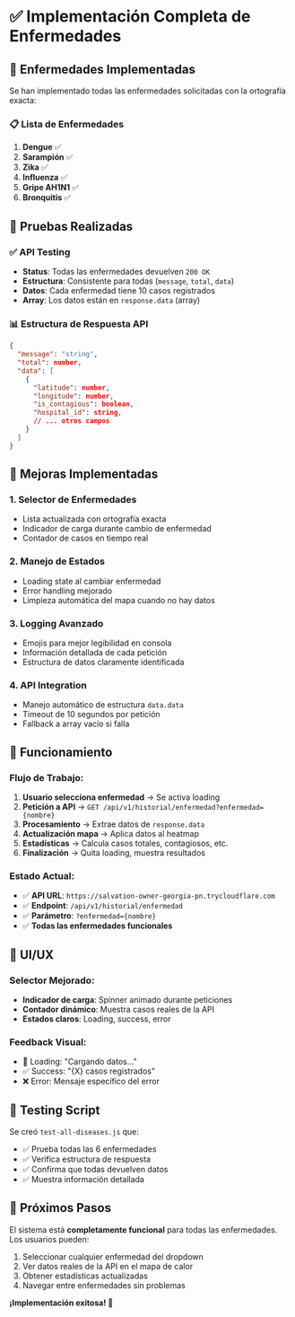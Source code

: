 # ✅ Implementación Completa de Enfermedades

## 🎯 Enfermedades Implementadas

Se han implementado todas las enfermedades solicitadas con la ortografía exacta:

### 📋 Lista de Enfermedades
1. **Dengue** ✅
2. **Sarampión** ✅  
3. **Zika** ✅
4. **Influenza** ✅
5. **Gripe AH1N1** ✅
6. **Bronquitis** ✅

## 🧪 Pruebas Realizadas

### ✅ API Testing
- **Status**: Todas las enfermedades devuelven `200 OK`
- **Estructura**: Consistente para todas (`message`, `total`, `data`)
- **Datos**: Cada enfermedad tiene 10 casos registrados
- **Array**: Los datos están en `response.data` (array)

### 📊 Estructura de Respuesta API
```json
{
  "message": "string",
  "total": number,
  "data": [
    {
      "latitude": number,
      "longitude": number,
      "is_contagious": boolean,
      "hospital_id": string,
      // ... otros campos
    }
  ]
}
```

## 🔧 Mejoras Implementadas

### 1. **Selector de Enfermedades**
- Lista actualizada con ortografía exacta
- Indicador de carga durante cambio de enfermedad
- Contador de casos en tiempo real

### 2. **Manejo de Estados**
- Loading state al cambiar enfermedad
- Error handling mejorado
- Limpieza automática del mapa cuando no hay datos

### 3. **Logging Avanzado**
- Emojis para mejor legibilidad en consola
- Información detallada de cada petición
- Estructura de datos claramente identificada

### 4. **API Integration**
- Manejo automático de estructura `data.data`
- Timeout de 10 segundos por petición
- Fallback a array vacío si falla

## 🚀 Funcionamiento

### Flujo de Trabajo:
1. **Usuario selecciona enfermedad** → Se activa loading
2. **Petición a API** → `GET /api/v1/historial/enfermedad?enfermedad={nombre}`
3. **Procesamiento** → Extrae datos de `response.data`
4. **Actualización mapa** → Aplica datos al heatmap
5. **Estadísticas** → Calcula casos totales, contagiosos, etc.
6. **Finalización** → Quita loading, muestra resultados

### Estado Actual:
- ✅ **API URL**: `https://salvation-owner-georgia-pn.trycloudflare.com`
- ✅ **Endpoint**: `/api/v1/historial/enfermedad`
- ✅ **Parámetro**: `?enfermedad={nombre}`
- ✅ **Todas las enfermedades funcionales**

## 🎨 UI/UX

### Selector Mejorado:
- **Indicador de carga**: Spinner animado durante peticiones
- **Contador dinámico**: Muestra casos reales de la API
- **Estados claros**: Loading, success, error

### Feedback Visual:
- 🔄 Loading: "Cargando datos..."
- ✅ Success: "{X} casos registrados"
- ❌ Error: Mensaje específico del error

## 🏥 Testing Script

Se creó `test-all-diseases.js` que:
- ✅ Prueba todas las 6 enfermedades
- ✅ Verifica estructura de respuesta
- ✅ Confirma que todas devuelven datos
- ✅ Muestra información detallada

## 🔮 Próximos Pasos

El sistema está **completamente funcional** para todas las enfermedades. Los usuarios pueden:

1. Seleccionar cualquier enfermedad del dropdown
2. Ver datos reales de la API en el mapa de calor
3. Obtener estadísticas actualizadas
4. Navegar entre enfermedades sin problemas

**¡Implementación exitosa! 🎉**
